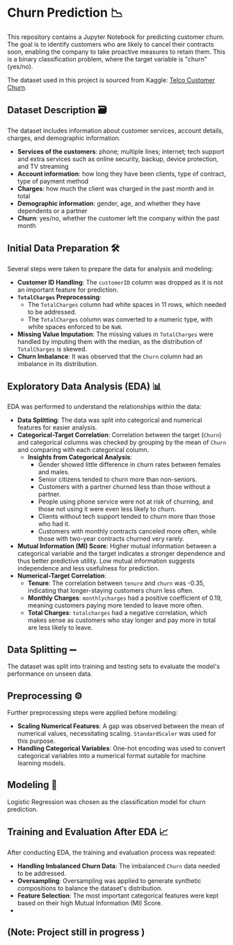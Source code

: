 # Churn Prediction 📉 

This repository contains a Jupyter Notebook for predicting customer churn. The goal is to identify customers who are likely to cancel their contracts soon, enabling the company to take proactive measures to retain them. This is a binary classification problem, where the target variable is "churn" (yes/no).

The dataset used in this project is sourced from Kaggle: [Telco Customer Churn](https://www.kaggle.com/blastchar/telco-customer-churn).

## Dataset Description 🗃️

The dataset includes information about customer services, account details, charges, and demographic information.
* **Services of the customers**: phone; multiple lines; internet; tech support and extra services such as online security, backup, device protection, and TV streaming
* **Account information**: how long they have been clients, type of contract, type of payment method
* **Charges**: how much the client was charged in the past month and in total
* **Demographic information**: gender, age, and whether they have dependents or a partner
* **Churn**: yes/no, whether the customer left the company within the past month

## Initial Data Preparation 🛠️

Several steps were taken to prepare the data for analysis and modeling:

* **Customer ID Handling**: The `customerID` column was dropped as it is not an important feature for prediction.
* **`TotalCharges` Preprocessing**:
    * The `TotalCharges` column had white spaces in 11 rows, which needed to be addressed.
    * The `TotalCharges` column was converted to a numeric type, with white spaces enforced to be `NaN`.
* **Missing Value Imputation**: The missing values in `TotalCharges` were handled by imputing them with the median, as the distribution of `TotalCharges` is skewed.
* **Churn Imbalance**: It was observed that the `Churn` column had an imbalance in its distribution.

## Exploratory Data Analysis (EDA) 📊

EDA was performed to understand the relationships within the data:

* **Data Splitting**: The data was split into categorical and numerical features for easier analysis.
* **Categorical-Target Correlation**: Correlation between the target (`Churn`) and categorical columns was checked by grouping by the mean of `Churn` and comparing with each categorical column.
    * **Insights from Categorical Analysis**:
        * Gender showed little difference in churn rates between females and males.
        * Senior citizens tended to churn more than non-seniors.
        * Customers with a partner churned less than those without a partner.
        * People using phone service were not at risk of churning, and those not using it were even less likely to churn.
        * Clients without tech support tended to churn more than those who had it.
        * Customers with monthly contracts canceled more often, while those with two-year contracts churned very rarely.
* **Mutual Information (MI) Score**: Higher mutual information between a categorical variable and the target indicates a stronger dependence and thus better predictive utility. Low mutual information suggests independence and less usefulness for prediction.
* **Numerical-Target Correlation**:
    * **Tenure**: The correlation between `tenure` and `churn` was -0.35, indicating that longer-staying customers churn less often.
    * **Monthly Charges**: `monthlycharges` had a positive coefficient of 0.19, meaning customers paying more tended to leave more often.
    * **Total Charges**: `totalcharges` had a negative correlation, which makes sense as customers who stay longer and pay more in total are less likely to leave.

## Data Splitting ➖

The dataset was split into training and testing sets to evaluate the model's performance on unseen data.

## Preprocessing ⚙️

Further preprocessing steps were applied before modeling:

* **Scaling Numerical Features**: A gap was observed between the mean of numerical values, necessitating scaling. `StandardScaler` was used for this purpose.
* **Handling Categorical Variables**: One-hot encoding was used to convert categorical variables into a numerical format suitable for machine learning models.

## Modeling 🧠

Logistic Regression was chosen as the classification model for churn prediction.

## Training and Evaluation After EDA 📈

After conducting EDA, the training and evaluation process was repeated:

* **Handling Imbalanced Churn Data**: The imbalanced `Churn` data needed to be addressed.
* **Oversampling**: Oversampling was applied to generate synthetic compositions to balance the dataset's distribution.
* **Feature Selection**: The most important categorical features were kept based on their high Mutual Information (MI) Score.
* 
## (Note: Project still in progress )
